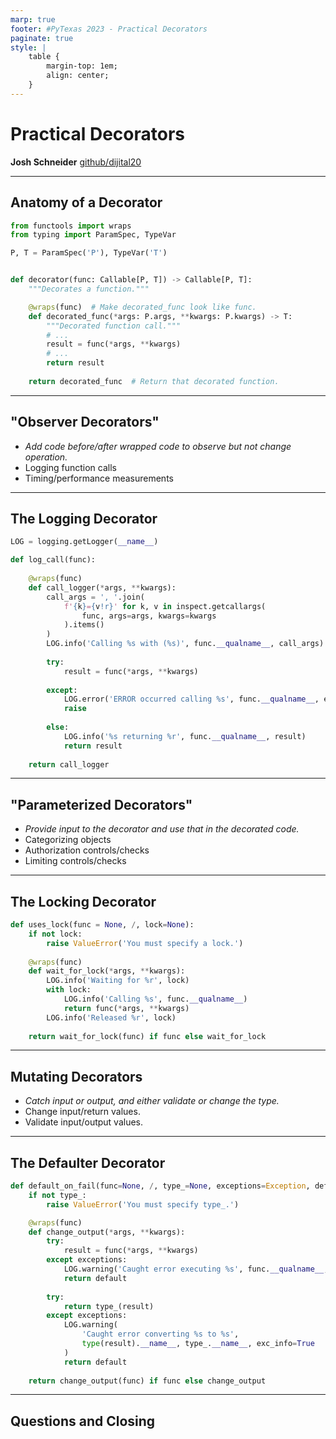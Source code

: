 ```yaml
---
marp: true
footer: #PyTexas 2023 - Practical Decorators
paginate: true
style: |
    table {
        margin-top: 1em;
        align: center;
    }
---
```


# Practical Decorators

**Josh Schneider**
[github/dijital20](https://github.com/dijital20)

<!-- 
_class: invert 
_footer: ""
_paginate: false
-->

---

## Anatomy of a Decorator

```python
from functools import wraps
from typing import ParamSpec, TypeVar

P, T = ParamSpec('P'), TypeVar('T')


def decorator(func: Callable[P, T]) -> Callable[P, T]:
    """Decorates a function."""

    @wraps(func)  # Make decorated_func look like func.
    def decorated_func(*args: P.args, **kwargs: P.kwargs) -> T:
        """Decorated function call."""
        # ...
        result = func(*args, **kwargs)
        # ...
        return result
    
    return decorated_func  # Return that decorated function.
```

---

## "Observer Decorators"

* *Add code before/after wrapped code to observe but not change operation.*
* Logging function calls
* Timing/performance measurements


<!-- _class: invert  -->
---

## The Logging Decorator

```python
LOG = logging.getLogger(__name__)

def log_call(func):
    
    @wraps(func)
    def call_logger(*args, **kwargs):
        call_args = ', '.join(
            f'{k}={v!r}' for k, v in inspect.getcallargs(
                func, args=args, kwargs=kwargs
            ).items()
        )
        LOG.info('Calling %s with (%s)', func.__qualname__, call_args)
        
        try:
            result = func(*args, **kwargs)
        
        except:
            LOG.error('ERROR occurred calling %s', func.__qualname__, exc_info=True)
            raise
        
        else:
            LOG.info('%s returning %r', func.__qualname__, result)
            return result
    
    return call_logger
```

---

## "Parameterized Decorators"

* *Provide input to the decorator and use that in the decorated code.*
* Categorizing objects
* Authorization controls/checks
* Limiting controls/checks

<!-- _class: invert  -->

---

## The Locking Decorator

```python
def uses_lock(func = None, /, lock=None):
    if not lock:
        raise ValueError('You must specify a lock.')
    
    @wraps(func)
    def wait_for_lock(*args, **kwargs):
        LOG.info('Waiting for %r', lock)
        with lock:
            LOG.info('Calling %s', func.__qualname__)
            return func(*args, **kwargs)
        LOG.info('Released %r', lock)
    
    return wait_for_lock(func) if func else wait_for_lock
```

---

## Mutating Decorators

* *Catch input or output, and either validate or change the type.*
* Change input/return values.
* Validate input/output values.

<!-- _class: invert  -->

---

## The Defaulter Decorator

```python
def default_on_fail(func=None, /, type_=None, exceptions=Exception, default=None):
    if not type_:
        raise ValueError('You must specify type_.')

    @wraps(func)
    def change_output(*args, **kwargs):
        try:
            result = func(*args, **kwargs)
        except exceptions:
            LOG.warning('Caught error executing %s', func.__qualname__, exc_info=True)
            return default
        
        try:
            return type_(result)
        except exceptions:
            LOG.warning(
                'Caught error converting %s to %s', 
                type(result).__name__, type_.__name__, exc_info=True
            )
            return default
    
    return change_output(func) if func else change_output
```

---

## Questions and Closing

<!-- _class: invert  -->
